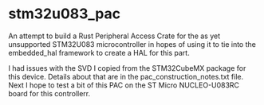 # stm32u083_pac
An attempt to build a Rust Peripheral Access Crate for the as yet unsupported STM32U083 microcontroller in hopes of using it to tie into the embedded_hal framework to create a HAL for this part.

I had issues with the SVD I copied from the STM32CubeMX package for this device.  Details about that are in the pac_construction_notes.txt file.  Next I hope to test a bit of this PAC on the ST Micro NUCLEO-U083RC board for this controllerr.
